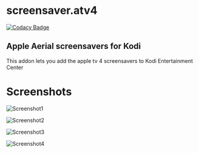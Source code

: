 
# screensaver.atv4
[![Codacy Badge](https://api.codacy.com/project/badge/Grade/e5d8dc168cf940a385d1a47837fe7596)](https://www.codacy.com/app/92enen/screensaver.atv4?utm_source=github.com&amp;utm_medium=referral&amp;utm_content=enen92/screensaver.atv4&amp;utm_campaign=Badge_Grade)

## Apple Aerial screensavers for Kodi

This addon lets you add the apple tv 4 screensavers to Kodi Entertainment Center

# Screenshots

![Screenshot1](https://raw.githubusercontent.com/enen92/screensaver.atv4/master/resources/screenshots/screenshot-01.jpg)

![Screenshot2](https://raw.githubusercontent.com/enen92/screensaver.atv4/master/resources/screenshots/screenshot-02.jpg)

![Screenshot3](https://raw.githubusercontent.com/enen92/screensaver.atv4/master/resources/screenshots/screenshot-03.jpg)

![Screenshot4](https://raw.githubusercontent.com/enen92/screensaver.atv4/master/resources/screenshots/screenshot-04.jpg)

